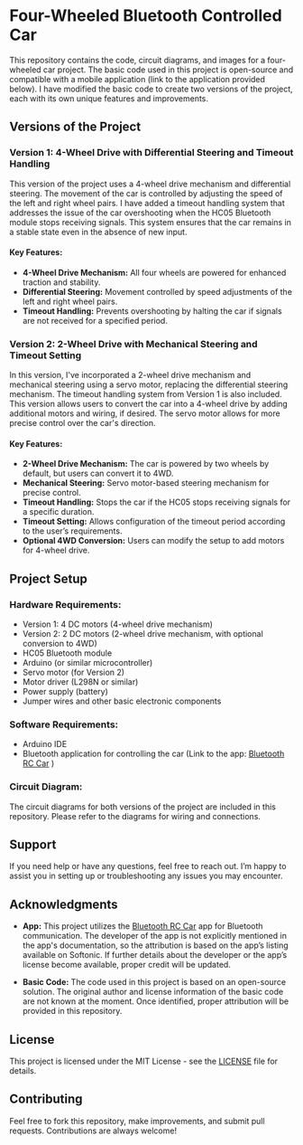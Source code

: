# Four-Wheeled Bluetooth Controlled Car

This repository contains the code, circuit diagrams, and images for a four-wheeled car project. The basic code used in this project is open-source and compatible with a mobile application (link to the application provided below). I have modified the basic code to create two versions of the project, each with its own unique features and improvements.

## Versions of the Project

### **Version 1: 4-Wheel Drive with Differential Steering and Timeout Handling**
This version of the project uses a 4-wheel drive mechanism and differential steering. The movement of the car is controlled by adjusting the speed of the left and right wheel pairs. I have added a timeout handling system that addresses the issue of the car overshooting when the HC05 Bluetooth module stops receiving signals. This system ensures that the car remains in a stable state even in the absence of new input.

#### **Key Features:**
- **4-Wheel Drive Mechanism:** All four wheels are powered for enhanced traction and stability.
- **Differential Steering:** Movement controlled by speed adjustments of the left and right wheel pairs.
- **Timeout Handling:** Prevents overshooting by halting the car if signals are not received for a specified period.

### **Version 2: 2-Wheel Drive with Mechanical Steering and Timeout Setting**
In this version, I've incorporated a 2-wheel drive mechanism and mechanical steering using a servo motor, replacing the differential steering mechanism. The timeout handling system from Version 1 is also included. This version allows users to convert the car into a 4-wheel drive by adding additional motors and wiring, if desired. The servo motor allows for more precise control over the car's direction.

#### **Key Features:**
- **2-Wheel Drive Mechanism:** The car is powered by two wheels by default, but users can convert it to 4WD.
- **Mechanical Steering:** Servo motor-based steering mechanism for precise control.
- **Timeout Handling:** Stops the car if the HC05 stops receiving signals for a specific duration.
- **Timeout Setting:** Allows configuration of the timeout period according to the user’s requirements.
- **Optional 4WD Conversion:** Users can modify the setup to add motors for 4-wheel drive.

## **Project Setup**

### **Hardware Requirements:**
- Version 1: 4 DC motors (4-wheel drive mechanism)
- Version 2: 2 DC motors (2-wheel drive mechanism, with optional conversion to 4WD)
- HC05 Bluetooth module
- Arduino (or similar microcontroller)
- Servo motor (for Version 2)
- Motor driver (L298N or similar)
- Power supply (battery)
- Jumper wires and other basic electronic components

### **Software Requirements:**
- Arduino IDE
- Bluetooth application for controlling the car (Link to the app: [Bluetooth RC Car](https://bluetooth-rc-car.en.softonic.com/android) )

### **Circuit Diagram:**
The circuit diagrams for both versions of the project are included in this repository. Please refer to the diagrams for wiring and connections.

## **Support**

If you need help or have any questions, feel free to reach out. I’m happy to assist you in setting up or troubleshooting any issues you may encounter.

## **Acknowledgments**

- **App:** This project utilizes the [Bluetooth RC Car](https://bluetooth-rc-car.en.softonic.com/android) app for Bluetooth communication. The developer of the app is not explicitly mentioned in the app's documentation, so the attribution is based on the app’s listing available on Softonic. If further details about the developer or the app’s license become available, proper credit will be updated.

- **Basic Code:** The code used in this project is based on an open-source solution. The original author and license information of the basic code are not known at the moment. Once identified, proper attribution will be provided in this repository.

## **License**

This project is licensed under the MIT License - see the [LICENSE](LICENSE) file for details.

## **Contributing**

Feel free to fork this repository, make improvements, and submit pull requests. Contributions are always welcome!
